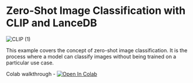 # Zero-Shot Image Classification with CLIP and LanceDB

![CLIP (1)](https://github.com/lancedb/vectordb-recipes/assets/15766192/11b3b900-0bcb-4a4a-8fd4-804611c85972)

This example covers the concept of zero-shot image classification. It is the process where a model can classify images without being trained on a particular use case.

Colab walkthrough - <a href=""><img src="https://colab.research.google.com/assets/colab-badge.svg" alt="Open In Colab"></a>